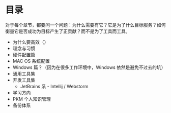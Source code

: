# 目录

对于每个章节，都要问一个问题：为什么需要有它？它是为了什么目标服务？如何衡量它是否成功为目标产生了正贡献？而不是为了工具而工具。

* 为什么要高效（）
* 理念与习惯
* 硬件配置篇
* MAC OS 系统配置
* Windows 篇？（因为在很多工作环境中，Windows 依然是避免不过去的坑）
* 通用工具集
* 开发工具集
  * JetBrains 系 - Intellij / Webstorm 
* 学习方向
* PKM 个人知识管理
* 备份体系
